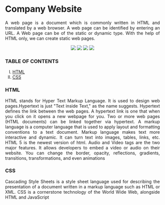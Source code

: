 <h1>Company Website</h1>
<p align="justify">
A web page is a document which is commonly written in HTML and translated by a web browser. A web page can be identified by entering an URL. A Web page can be of the static or dynamic type. With the help of HTML only, we can create static web pages.

</p>
<p align="center">
<img src="https://img.shields.io/badge/made%20by%20-Aarti-blue">
<img src="https://img.shields.io/badge/HTML-pink">
<img src="https://img.shields.io/badge/CSS-brightgreen">
 <img src="https://img.shields.io/badge/Web development -brown">

</p>




<h3> TABLE OF CONTENTS </h3>
<ol type="I">
    <li><a href="#intro"> HTML </a></li>
    <li><a href="#scope"> CSS </a></li>

 </ol>
 
<h3 id="intro">HTML </h3>
<p align="justify">
HTML stands for Hyper Text Markup Language. It is used to design web pages.Hypertext is just "Text inside Text," as the name suggests. Hypertext defines the link between the web pages. A hypertext link is one that when you click on it opens a new webpage for you. Two or more web pages (HTML documents) can be linked together via hypertext.
A markup language is a computer language that is used to apply layout and formatting conventions to a text document. Markup language makes text more interactive and dynamic. It can turn text into images, tables, links, etc.
HTML 5 is the newest version of html. Audio and Video tags are the two major features. It allows developers to embed a video or audio on their website. You can change the border, opacity, reflections, gradients, transitions, transformations, and even animations
 
</p>

<h3 id="scope">CSS </h3>
 <p align="justify">
 Cascading Style Sheets is a style sheet language used for describing the presentation of a document written in a markup language such as HTML or XML. CSS is a cornerstone technology of the World Wide Web, alongside HTML and JavaScript
</p>








